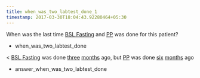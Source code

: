 ```yaml
---
title: when_was_two_labtest_done_1
timestamp: 2017-03-30T18:04:43.92280464+05:30
---
```


When was the last time [BSL Fasting](labtest_name_1) and [PP](labtest_name_2) was done for this patient?
* when_was_two_labtest_done

< [BSL Fasting](labtest_name_1) was done [three](range_count_1) [months](range_unit_1) ago, but [PP](labtest_name_2) was done [six](range_count_2) [months](range_unit_2) ago
* answer_when_was_two_labtest_done

